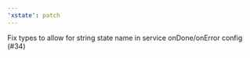 ```yaml
---
'xstate': patch
---
```


Fix types to allow for string state name in service onDone/onError config (#34)
